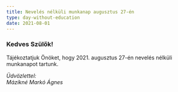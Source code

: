 ```yaml
---
title: Nevelés nélküli munkanap augusztus 27-én
type: day-without-education
date: 2021-08-01
---
```

### Kedves Szülők!

Tájékoztatjuk Önöket, hogy 2021. augusztus 27-én nevelés nélküli munkanapot tartunk.

*Üdvözlettel:*\
*Mázikné Markó Ágnes*